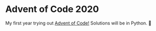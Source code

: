 # Advent of Code 2020
My first year trying out [Advent of Code!](https://adventofcode.com/2020) Solutions will be in Python. 🎄
